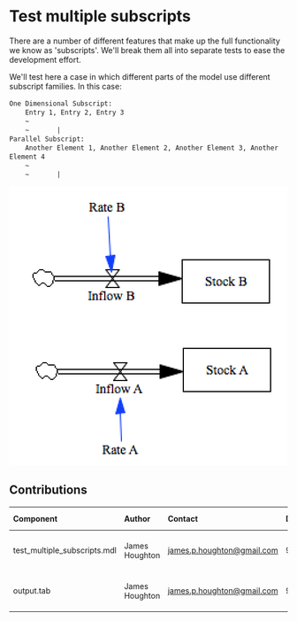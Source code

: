 Test multiple subscripts
========================

There are a number of different features that make up the full functionality we know as 
'subscripts'. We'll break them all into separate tests to ease the development effort.

We'll test here a case in which different parts of the model use different subscript families. In this case:

```
One Dimensional Subscript:
	Entry 1, Entry 2, Entry 3
	~	
	~		|
Parallel Subscript:
	Another Element 1, Another Element 2, Another Element 3, Another Element 4
	~	
	~		|
```


![Vensim screenshot](vensim_screenshot.png)


Contributions
-------------

| Component                         | Author          | Contact                    | Date    | Software Version        |
|:--------------------------------- |:--------------- |:-------------------------- |:------- |:----------------------- |
| test_multiple_subscripts.mdl      | James Houghton  | james.p.houghton@gmail.com | 9/18/15 | Vensim DSS 6.3E for Mac  |
| output.tab                        | James Houghton  | james.p.houghton@gmail.com | 9/18/15 | Vensim DSS 6.3E for Mac  |
